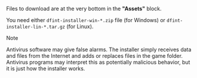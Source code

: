 Files to download are at the very bottom in the **"Assets"** block.

You need either `dfint-installer-win-*.zip` file (for Windows) or `dfint-installer-lin-*.tar.gz` (for Linux).

> [!NOTE]  
> Antivirus software may give false alarms. The installer simply receives data and files from the Internet and adds or replaces files in the game folder. Antivirus programs may interpret this as potentially malicious behavior, but it is just how the installer works.

